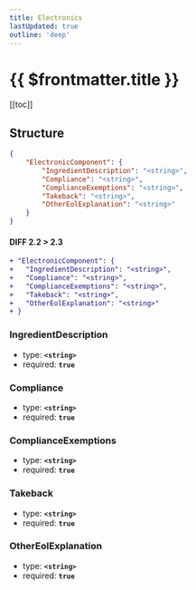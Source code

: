 ```yaml
---
title: Electronics
lastUpdated: true
outline: 'deep'
---
```


# {{ $frontmatter.title }}

[[toc]]

## Structure

```json
{
	"ElectronicComponent": {
		"IngredientDescription": "<string>",
		"Compliance": "<string>",
		"ComplianceExemptions": "<string>",
		"Takeback": "<string>",
		"OtherEolExplanation": "<string>"
	}
}
```

#### DIFF 2.2 > 2.3

```diff
+ "ElectronicComponent": {
+   "IngredientDescription": "<string>",
+   "Compliance": "<string>",
+   "ComplianceExemptions": "<string>",
+   "Takeback": "<string>",
+   "OtherEolExplanation": "<string>"
+ }
```

### IngredientDescription

- type: **`<string>`**
- required: **`true`**

### Compliance

- type: **`<string>`**
- required: **`true`**

### ComplianceExemptions

- type: **`<string>`**
- required: **`true`**

### Takeback

- type: **`<string>`**
- required: **`true`**

### OtherEolExplanation

- type: **`<string>`**
- required: **`true`**

